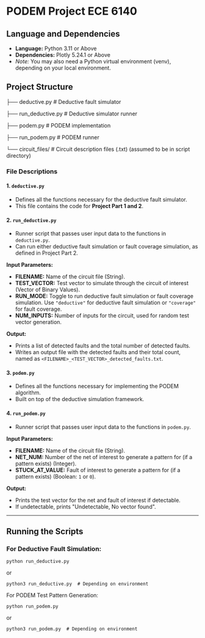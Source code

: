 # PODEM Project ECE 6140

## Language and Dependencies
- **Language:** Python 3.11 or Above  
- **Dependencies:** Plotly 5.24.1 or Above  
- *Note:* You may also need a Python virtual environment (venv), depending on your local environment.

## Project Structure
├── deductive.py # Deductive fault simulator

├── run_deductive.py # Deductive simulator runner

├── podem.py # PODEM implementation

├── run_podem.py # PODEM runner

└── circuit_files/ # Circuit description files (.txt) (assumed to be in script directory)


### File Descriptions

#### 1. `deductive.py`
- Defines all the functions necessary for the deductive fault simulator.
- This file contains the code for **Project Part 1 and 2**.

#### 2. `run_deductive.py`
- Runner script that passes user input data to the functions in `deductive.py`.
- Can run either deductive fault simulation or fault coverage simulation, as defined in Project Part 2.

**Input Parameters:**
- **FILENAME:** Name of the circuit file (String).  
- **TEST_VECTOR:** Test vector to simulate through the circuit of interest (Vector of Binary Values).  
- **RUN_MODE:** Toggle to run deductive fault simulation or fault coverage simulation. Use `"deductive"` for deductive fault simulation or `"coverage"` for fault coverage.  
- **NUM_INPUTS:** Number of inputs for the circuit, used for random test vector generation.

**Output:**
- Prints a list of detected faults and the total number of detected faults.  
- Writes an output file with the detected faults and their total count, named as `<FILENAME>_<TEST_VECTOR>_detected_faults.txt`.

#### 3. `podem.py`
- Defines all the functions necessary for implementing the PODEM algorithm.
- Built on top of the deductive simulation framework.

#### 4. `run_podem.py`
- Runner script that passes user input data to the functions in `podem.py`.

**Input Parameters:**
- **FILENAME:** Name of the circuit file (String).  
- **NET_NUM:** Number of the net of interest to generate a pattern for (if a pattern exists) (Integer).  
- **STUCK_AT_VALUE:** Fault of interest to generate a pattern for (if a pattern exists) (Boolean: `1` or `0`).

**Output:**
- Prints the test vector for the net and fault of interest if detectable.  
- If undetectable, prints "Undetectable, No vector found".

---

## Running the Scripts

### For Deductive Fault Simulation:
`python run_deductive.py`

or

`python3 run_deductive.py  # Depending on environment`

For PODEM Test Pattern Generation:

`python run_podem.py`

or

`python3 run_podem.py  # Depending on environment`
